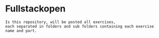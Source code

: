 # Fullstackopen

```
Is this repository, will be posted all exercises, 
each separated in folders and sub folders containing each exercise name and part.
```
